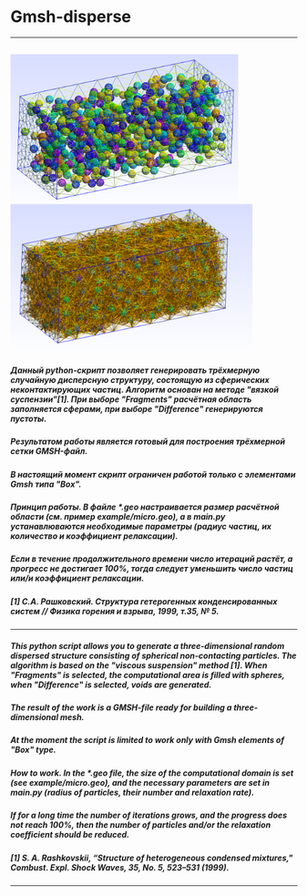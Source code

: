 # Gmsh-disperse
---
<img src="pic/2d_mesh.png" width="400"><img src="pic/full_mesh.png" width="425">
---
##### Данный python-скрипт позволяет генерировать трёхмерную случайную дисперсную структуру, состоящую из сферических неконтактирующих частиц. Алгоритм основан на методе "вязкой суспензии"[1]. При выборе "Fragments" расчётная область заполняется сферами, при выборе "Difference" генерируются пустоты.
##### Результатом работы является готовый для построения трёхмерной сетки GMSH-файл.
##### В настоящий момент скрипт ограничен работой только с элементами Gmsh типа "Box".
##### Принцип работы. В файле *.geo настраивается размер расчётной области (см. пример example/micro.geo), а в main.py устанавлюваются необходимые параметры (радиус частиц, их количество и коэффициент релаксации).
##### Если в течение продолжительного времени число итераций растёт, а прогресс не достигает 100%, тогда следует уменьшить число частиц или/и коэффициент релаксации.
##### [1] С.А. Рашковский. Структура гетерогенных конденсированных систем // Физика горения и взрыва, 1999, т.35, № 5.
---
##### This python script allows you to generate a three-dimensional random dispersed structure consisting of spherical non-contacting particles. The algorithm is based on the "viscous suspension" method [1]. When "Fragments" is selected, the computational area is filled with spheres, when "Difference" is selected, voids are generated.
##### The result of the work is a GMSH-file ready for building a three-dimensional mesh.
##### At the moment the script is limited to work only with Gmsh elements of "Box" type.
##### How to work. In the *.geo file, the size of the computational domain is set (see example/micro.geo), and the necessary parameters are set in main.py (radius of particles, their number and relaxation rate).
##### If for a long time the number of iterations grows, and the progress does not reach 100%, then the number of particles and/or the relaxation coefficient should be reduced.
##### [1] S. A. Rashkovskii, “Structure of heterogeneous condensed mixtures," Combust. Expl. Shock Waves, 35, No. 5, 523–531 (1999).
---
